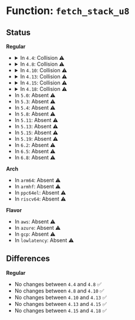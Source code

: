 # Function: <code>fetch_stack_u8</code>

## Status
<b>Regular</b>
<ul>
<li>
<details>
<summary>In <code>4.4</code>: Collision ⚠️</summary>

```c
void fetch_stack_u8(struct pt_regs *regs, void *offset, void *dest);
```

**Collision:** Static-Static Collision

**Inline:** No

**Transformation:** False

**Instances:**

```
In kernel/trace/trace_kprobe.c (ffffffff81167040)
Location: kernel/trace/trace_kprobe.c:143
Inline: False
```
```
In kernel/trace/trace_uprobe.c (ffffffff8116ea70)
Location: kernel/trace/trace_uprobe.c:117
Inline: False
```
**Symbols:**

```
ffffffff81167040-ffffffff81167065: fetch_stack_u8 (STB_LOCAL)
ffffffff8116ea70-ffffffff8116eacf: fetch_stack_u8 (STB_LOCAL)
```
</details>
</li>
<li>
<details>
<summary>In <code>4.8</code>: Collision ⚠️</summary>

```c
void fetch_stack_u8(struct pt_regs *regs, void *offset, void *dest);
```

**Collision:** Static-Static Collision

**Inline:** No

**Transformation:** False

**Instances:**

```
In kernel/trace/trace_kprobe.c (ffffffff81174600)
Location: kernel/trace/trace_kprobe.c:143
Inline: False
```
```
In kernel/trace/trace_uprobe.c (ffffffff8117bf10)
Location: kernel/trace/trace_uprobe.c:117
Inline: False
```
**Symbols:**

```
ffffffff81174600-ffffffff81174625: fetch_stack_u8 (STB_LOCAL)
ffffffff8117bf10-ffffffff8117bf70: fetch_stack_u8 (STB_LOCAL)
```
</details>
</li>
<li>
<details>
<summary>In <code>4.10</code>: Collision ⚠️</summary>

```c
void fetch_stack_u8(struct pt_regs *regs, void *offset, void *dest);
```

**Collision:** Static-Static Collision

**Inline:** No

**Transformation:** False

**Instances:**

```
In kernel/trace/trace_kprobe.c (ffffffff81180080)
Location: kernel/trace/trace_kprobe.c:154
Inline: False
```
```
In kernel/trace/trace_uprobe.c (ffffffff81187b20)
Location: kernel/trace/trace_uprobe.c:117
Inline: False
```
**Symbols:**

```
ffffffff81180080-ffffffff811800a5: fetch_stack_u8 (STB_LOCAL)
ffffffff81187b20-ffffffff81187b80: fetch_stack_u8 (STB_LOCAL)
```
</details>
</li>
<li>
<details>
<summary>In <code>4.13</code>: Collision ⚠️</summary>

```c
void fetch_stack_u8(struct pt_regs *regs, void *offset, void *dest);
```

**Collision:** Static-Static Collision

**Inline:** No

**Transformation:** False

**Instances:**

```
In kernel/trace/trace_kprobe.c (ffffffff81182f00)
Location: kernel/trace/trace_kprobe.c:157
Inline: False
```
```
In kernel/trace/trace_uprobe.c (ffffffff8118a7c0)
Location: kernel/trace/trace_uprobe.c:119
Inline: False
```
**Symbols:**

```
ffffffff81182f00-ffffffff81182f25: fetch_stack_u8 (STB_LOCAL)
ffffffff8118a7c0-ffffffff8118a81e: fetch_stack_u8 (STB_LOCAL)
```
</details>
</li>
<li>
<details>
<summary>In <code>4.15</code>: Collision ⚠️</summary>

```c
void fetch_stack_u8(struct pt_regs *regs, void *offset, void *dest);
```

**Collision:** Static-Static Collision

**Inline:** No

**Transformation:** False

**Instances:**

```
In kernel/trace/trace_kprobe.c (ffffffff81190b60)
Location: kernel/trace/trace_kprobe.c:157
Inline: False
```
```
In kernel/trace/trace_uprobe.c (ffffffff81198270)
Location: kernel/trace/trace_uprobe.c:119
Inline: False
```
**Symbols:**

```
ffffffff81190b60-ffffffff81190b85: fetch_stack_u8 (STB_LOCAL)
ffffffff81198270-ffffffff811982ce: fetch_stack_u8 (STB_LOCAL)
```
</details>
</li>
<li>
<details>
<summary>In <code>4.18</code>: Collision ⚠️</summary>

```c
void fetch_stack_u8(struct pt_regs *regs, void *offset, void *dest);
```

**Collision:** Static-Static Collision

**Inline:** No

**Transformation:** False

**Instances:**

```
In kernel/trace/trace_kprobe.c (ffffffff811a60a0)
Location: kernel/trace/trace_kprobe.c:181
Inline: False
```
```
In kernel/trace/trace_uprobe.c (ffffffff811add30)
Location: kernel/trace/trace_uprobe.c:120
Inline: False
```
**Symbols:**

```
ffffffff811a60a0-ffffffff811a60c0: fetch_stack_u8 (STB_LOCAL)
ffffffff811add30-ffffffff811add8e: fetch_stack_u8 (STB_LOCAL)
```
</details>
</li>
<li>
In <code>5.0</code>: Absent ⚠️
</li>
<li>
In <code>5.3</code>: Absent ⚠️
</li>
<li>
In <code>5.4</code>: Absent ⚠️
</li>
<li>
In <code>5.8</code>: Absent ⚠️
</li>
<li>
In <code>5.11</code>: Absent ⚠️
</li>
<li>
In <code>5.13</code>: Absent ⚠️
</li>
<li>
In <code>5.15</code>: Absent ⚠️
</li>
<li>
In <code>5.19</code>: Absent ⚠️
</li>
<li>
In <code>6.2</code>: Absent ⚠️
</li>
<li>
In <code>6.5</code>: Absent ⚠️
</li>
<li>
In <code>6.8</code>: Absent ⚠️
</li>
</ul>
<b>Arch</b>
<ul>
<li>
In <code>arm64</code>: Absent ⚠️
</li>
<li>
In <code>armhf</code>: Absent ⚠️
</li>
<li>
In <code>ppc64el</code>: Absent ⚠️
</li>
<li>
In <code>riscv64</code>: Absent ⚠️
</li>
</ul>
<b>Flavor</b>
<ul>
<li>
In <code>aws</code>: Absent ⚠️
</li>
<li>
In <code>azure</code>: Absent ⚠️
</li>
<li>
In <code>gcp</code>: Absent ⚠️
</li>
<li>
In <code>lowlatency</code>: Absent ⚠️
</li>
</ul>

## Differences
<b>Regular</b>
<ul>
<li>
No changes between <code>4.4</code> and <code>4.8</code> ✅
</li>
<li>
No changes between <code>4.8</code> and <code>4.10</code> ✅
</li>
<li>
No changes between <code>4.10</code> and <code>4.13</code> ✅
</li>
<li>
No changes between <code>4.13</code> and <code>4.15</code> ✅
</li>
<li>
No changes between <code>4.15</code> and <code>4.18</code> ✅
</li>
</ul>

